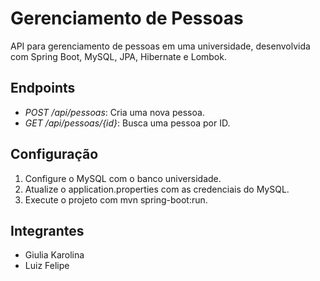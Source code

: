 # Gerenciamento de Pessoas

API para gerenciamento de pessoas em uma universidade, desenvolvida com Spring Boot, MySQL, JPA, Hibernate e Lombok.

## Endpoints
- *POST /api/pessoas*: Cria uma nova pessoa.
- *GET /api/pessoas/{id}*: Busca uma pessoa por ID.

## Configuração
1. Configure o MySQL com o banco universidade.
2. Atualize o application.properties com as credenciais do MySQL.
3. Execute o projeto com mvn spring-boot:run.

## Integrantes
- Giulia Karolina
- Luiz Felipe
